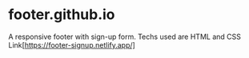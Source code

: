 # footer.github.io
A responsive footer with sign-up form. Techs used are HTML and CSS
Link[https://footer-signup.netlify.app/]

